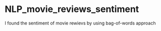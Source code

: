 # NLP_movie_reviews_sentiment
I found the sentiment of movie rewievs by using bag-of-words approach

